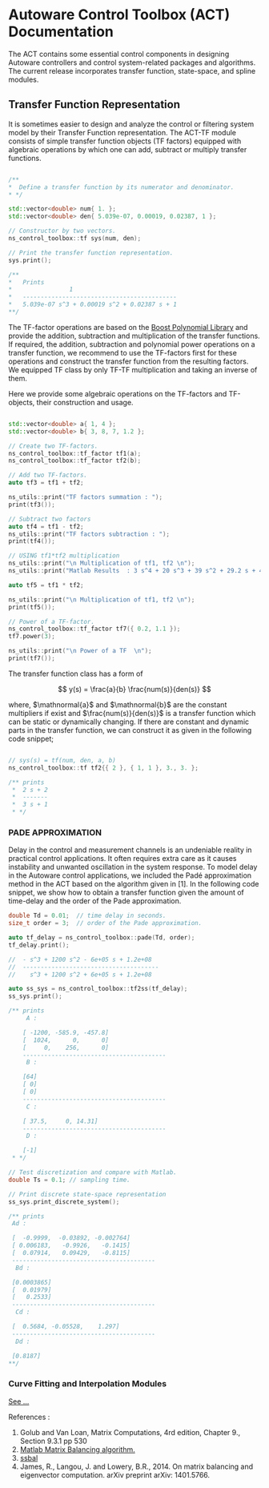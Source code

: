 # Autoware Control Toolbox (ACT) Documentation

The ACT contains some essential control components in designing Autoware controllers and control
system-related packages and algorithms. The current release incorporates transfer function, state-space, and spline
modules.

## Transfer Function Representation

It is sometimes easier to design and analyze the control or filtering system model by their Transfer Function
representation.
The ACT-TF module consists of simple transfer function objects (TF factors) equipped with algebraic operations by which
one can
add,
subtract or multiply transfer functions.

```c++

/**
*  Define a transfer function by its numerator and denominator.
* */

std::vector<double> num{ 1. };
std::vector<double> den{ 5.039e-07, 0.00019, 0.02387, 1 };

// Constructor by two vectors.
ns_control_toolbox::tf sys(num, den);

// Print the transfer function representation.
sys.print();

/**
*   Prints
*                1
*   -------------------------------------------
*   5.039e-07 s^3 + 0.00019 s^2 + 0.02387 s + 1
**/

```

The TF-factor operations are based on
the [Boost Polynomial Library](https://www.boost.org/doc/libs/1_67_0/libs/math/doc/html/math_toolkit/polynomials.html)
and provide the addition, subtraction and
multiplication of the transfer functions. If required, the addition, subtraction and polynomial power operations on
a transfer function, we recommend to use the TF-factors first for these operations and construct the transfer
function from the resulting factors. We equipped TF class by only TF-TF multiplication and taking an inverse of them.

Here we provide some algebraic operations on the TF-factors and TF-objects, their construction and usage.

```c++

std::vector<double> a{ 1, 4 };
std::vector<double> b{ 3, 8, 7, 1.2 };

// Create two TF-factors.
ns_control_toolbox::tf_factor tf1(a);
ns_control_toolbox::tf_factor tf2(b);

// Add two TF-factors.
auto tf3 = tf1 + tf2;

ns_utils::print("TF factors summation : ");
print(tf3());

// Subtract two factors
auto tf4 = tf1 - tf2;
ns_utils::print("TF factors subtraction : ");
print(tf4());

// USING tf1*tf2 multiplication
ns_utils::print("\n Multiplication of tf1, tf2 \n");
ns_utils::print("Matlab Results  : 3 s^4 + 20 s^3 + 39 s^2 + 29.2 s + 4.8 \n");

auto tf5 = tf1 * tf2;

ns_utils::print("\n Multiplication of tf1, tf2 \n");
print(tf5());

// Power of a TF-factor.
ns_control_toolbox::tf_factor tf7({ 0.2, 1.1 });
tf7.power(3);

ns_utils::print("\n Power of a TF  \n");
print(tf7());

```

The transfer function class has a form of

$$
y(s) = \frac{a}{b} \frac{num(s)}{den(s)}
$$

where, $\mathnormal{a}$ and $\mathnormal{b}$ are the constant multipliers if exist and $\frac{num(s)}{den(s)}$ is a
transfer function which can be static or dynamically changing. If there are constant and dynamic parts in the
transfer function, we can construct it as given in the following code snippet;

```c++

// sys(s) = tf(num, den, a, b)
ns_control_toolbox::tf tf2{{ 2 }, { 1, 1 }, 3., 3. };

/** prints
 *  2 s + 2
 *  -------
 *  3 s + 1
 * */

```

### PADE APPROXIMATION

Delay in the control and measurement channels is an undeniable reality in practical control applications. It
often requires extra care as it causes instability and unwanted oscillation in the system response. To model delay
in the Autoware control applications, we included the Padé approximation method in the ACT based on the algorithm
given in [1]. In the following code snippet, we show how to obtain a transfer function given the amount of
time-delay and the order of the Pade approximation.

```c++
double Td = 0.01;  // time delay in seconds.
size_t order = 3;  // order of the Pade approximation.

auto tf_delay = ns_control_toolbox::pade(Td, order);
tf_delay.print();

//  - s^3 + 1200 s^2 - 6e+05 s + 1.2e+08
//  --------------------------------------
//    s^3 + 1200 s^2 + 6e+05 s + 1.2e+08

auto ss_sys = ns_control_toolbox::tf2ss(tf_delay);
ss_sys.print();

/** prints
     A :

    [ -1200, -585.9, -457.8]
    [  1024,      0,      0]
    [     0,    256,      0]
    ----------------------------------------
     B :

    [64]
    [ 0]
    [ 0]
    ----------------------------------------
     C :

    [ 37.5,     0, 14.31]
    ----------------------------------------
     D :

    [-1]
 * */

// Test discretization and compare with Matlab.
double Ts = 0.1; // sampling time.

// Print discrete state-space representation
ss_sys.print_discrete_system();

/** prints
 Ad :

 [  -0.9999,  -0.03892, -0.002764]
 [ 0.006183,   -0.9926,   -0.1415]
 [  0.07914,   0.09429,   -0.8115]
 ----------------------------------------
  Bd :

 [0.0003865]
 [  0.01979]
 [   0.2533]
 ----------------------------------------
  Cd :

 [  0.5684, -0.05528,    1.297]
 ----------------------------------------
  Dd :

 [0.8187]
**/
```

### Curve Fitting and Interpolation Modules

[See ...](documentation/SplineModules.md)

References :

1. Golub and Van Loan, Matrix Computations, 4rd edition, Chapter 9., Section 9.3.1 pp 530
2. [Matlab Matrix Balancing algorithm.](http://www.ece.northwestern.edu/local-apps/matlabhelp/techdoc/ref/balance.html)
3. [ssbal](http://www.ece.northwestern.edu/local-apps/matlabhelp/toolbox/control/ref/ssbal.html)
4. James, R., Langou, J. and Lowery, B.R., 2014. On matrix balancing and eigenvector computation. arXiv preprint arXiv:
   1401.5766.

